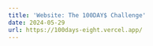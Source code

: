 ```yaml
---
title: 'Website: The 100DAY$ Challenge'
date: 2024-05-29
url: https://100days-eight.vercel.app/
---
```

